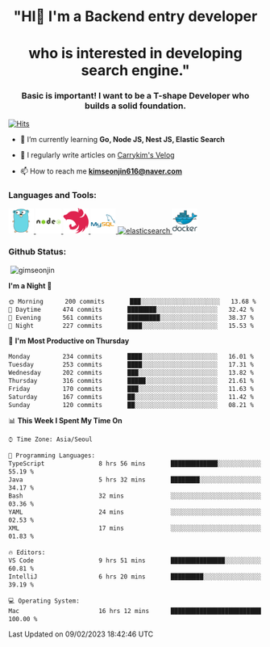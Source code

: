 <h1 align="center">"HI👋 I'm a Backend entry developer </h1>
<h1 align="center"> who is interested in developing search engine."</h1>
<h3 align="center">Basic is important! I want to be a T-shape Developer who builds a solid foundation.</h3>

[![Hits](https://hits.seeyoufarm.com/api/count/incr/badge.svg?url=https%3A%2F%2Fgithub.com%2Fgimseonjin&count_bg=%2318BFE5&title_bg=%23555555&icon=ko-fi.svg&icon_color=%23E7E7E7&title=hits&edge_flat=false)](https://hits.seeyoufarm.com)

- 🌱 I’m currently learning **Go, Node JS, Nest JS, Elastic Search**

- 📝 I regularly write articles on [Carrykim's Velog](https://velog.io/@carrykim)

- 📫 How to reach me **kimseonjin616@naver.com**


<h3 align="left">Languages and Tools:</h3>
<p align="left"> 
<a href="https://golang.org" target="_blank" rel="noreferrer"> <img src="https://raw.githubusercontent.com/devicons/devicon/master/icons/go/go-original.svg" alt="go" width="10%" height="10%"/> </a>
<a href="https://nodejs.org" target="_blank" rel="noreferrer"> <img src="https://raw.githubusercontent.com/devicons/devicon/master/icons/nodejs/nodejs-original-wordmark.svg" alt="nodejs" width="10%" height="10%"/> </a> <a></a>
<a href="https://nestjs.com/" target="_blank" rel="noreferrer"> <img src="https://raw.githubusercontent.com/devicons/devicon/master/icons/nestjs/nestjs-plain.svg" alt="nestjs" width="10%" height="10%"/> </a> 
<a href="https://www.mysql.com/" target="_blank" rel="noreferrer"> <img src="https://raw.githubusercontent.com/devicons/devicon/master/icons/mysql/mysql-original-wordmark.svg" alt="mysql" width="10%" height="10%"/>  </a>
 <a href="https://www.elastic.co" target="_blank" rel="noreferrer"> <img src="https://www.vectorlogo.zone/logos/elastic/elastic-icon.svg" alt="elasticsearch" width="10%" height="10%"/> </a> 
 <a href="https://www.docker.com/" target="_blank" rel="noreferrer"> <img src="https://raw.githubusercontent.com/devicons/devicon/master/icons/docker/docker-original-wordmark.svg" alt="docker" width="10%" height="10%"/> </a>
</p>


<h3 align="left">Github Status:</h3>
<p align="left">
 <p>&nbsp;<img align="center" src="https://github-readme-stats.vercel.app/api?username=gimseonjin&show_icons=true&locale=en" alt="gimseonjin" /></p>
</p>


<!--START_SECTION:waka-->
**I'm a Night 🦉** 

```text
🌞 Morning      200 commits       ███░░░░░░░░░░░░░░░░░░░░░░   13.68 % 
🌆 Daytime      474 commits       ████████░░░░░░░░░░░░░░░░░   32.42 % 
🌃 Evening      561 commits       █████████░░░░░░░░░░░░░░░░   38.37 % 
🌙 Night        227 commits       ████░░░░░░░░░░░░░░░░░░░░░   15.53 % 

```
📅 **I'm Most Productive on Thursday** 

```text
Monday         234 commits       ████░░░░░░░░░░░░░░░░░░░░░   16.01 % 
Tuesday        253 commits       ████░░░░░░░░░░░░░░░░░░░░░   17.31 % 
Wednesday      202 commits       ███░░░░░░░░░░░░░░░░░░░░░░   13.82 % 
Thursday       316 commits       █████░░░░░░░░░░░░░░░░░░░░   21.61 % 
Friday         170 commits       ███░░░░░░░░░░░░░░░░░░░░░░   11.63 % 
Saturday       167 commits       ██░░░░░░░░░░░░░░░░░░░░░░░   11.42 % 
Sunday         120 commits       ██░░░░░░░░░░░░░░░░░░░░░░░   08.21 % 

```


📊 **This Week I Spent My Time On** 

```text
⌚︎ Time Zone: Asia/Seoul

💬 Programming Languages: 
TypeScript               8 hrs 56 mins       █████████████░░░░░░░░░░░░   55.19 % 
Java                     5 hrs 32 mins       ████████░░░░░░░░░░░░░░░░░   34.17 % 
Bash                     32 mins             ░░░░░░░░░░░░░░░░░░░░░░░░░   03.36 % 
YAML                     24 mins             ░░░░░░░░░░░░░░░░░░░░░░░░░   02.53 % 
XML                      17 mins             ░░░░░░░░░░░░░░░░░░░░░░░░░   01.83 % 

🔥 Editors: 
VS Code                  9 hrs 51 mins       ███████████████░░░░░░░░░░   60.81 % 
IntelliJ                 6 hrs 20 mins       █████████░░░░░░░░░░░░░░░░   39.19 % 

💻 Operating System: 
Mac                      16 hrs 12 mins      █████████████████████████   100.00 % 

```


 Last Updated on 09/02/2023 18:42:46 UTC
<!--END_SECTION:waka-->
